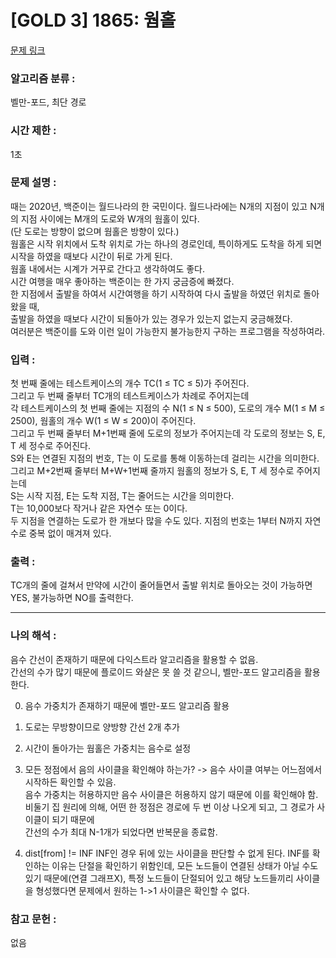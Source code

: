 [GOLD 3] 1865: 웜홀
====================================  
[문제 링크](https://www.acmicpc.net/problem/1865)  

### 알고리즘 분류 :  
벨만-포드, 최단 경로

### 시간 제한 :  
1초   

### 문제 설명 :  
때는 2020년, 백준이는 월드나라의 한 국민이다. 월드나라에는 N개의 지점이 있고 N개의 지점 사이에는 M개의 도로와 W개의 웜홀이 있다.  
(단 도로는 방향이 없으며 웜홀은 방향이 있다.)   
웜홀은 시작 위치에서 도착 위치로 가는 하나의 경로인데, 특이하게도 도착을 하게 되면 시작을 하였을 때보다 시간이 뒤로 가게 된다.   
웜홀 내에서는 시계가 거꾸로 간다고 생각하여도 좋다.  
시간 여행을 매우 좋아하는 백준이는 한 가지 궁금증에 빠졌다.   
한 지점에서 출발을 하여서 시간여행을 하기 시작하여 다시 출발을 하였던 위치로 돌아왔을 때,   
출발을 하였을 때보다 시간이 되돌아가 있는 경우가 있는지 없는지 궁금해졌다.  
여러분은 백준이를 도와 이런 일이 가능한지 불가능한지 구하는 프로그램을 작성하여라.  

### 입력 :   
첫 번째 줄에는 테스트케이스의 개수 TC(1 ≤ TC ≤ 5)가 주어진다.  
그리고 두 번째 줄부터 TC개의 테스트케이스가 차례로 주어지는데  
각 테스트케이스의 첫 번째 줄에는 지점의 수 N(1 ≤ N ≤ 500), 도로의 개수 M(1 ≤ M ≤ 2500), 웜홀의 개수 W(1 ≤ W ≤ 200)이 주어진다.  
그리고 두 번째 줄부터 M+1번째 줄에 도로의 정보가 주어지는데 각 도로의 정보는 S, E, T 세 정수로 주어진다.  
S와 E는 연결된 지점의 번호, T는 이 도로를 통해 이동하는데 걸리는 시간을 의미한다.  
그리고 M+2번째 줄부터 M+W+1번째 줄까지 웜홀의 정보가 S, E, T 세 정수로 주어지는데  
S는 시작 지점, E는 도착 지점, T는 줄어드는 시간을 의미한다.  
T는 10,000보다 작거나 같은 자연수 또는 0이다.  
두 지점을 연결하는 도로가 한 개보다 많을 수도 있다. 지점의 번호는 1부터 N까지 자연수로 중복 없이 매겨져 있다. 

### 출력 :   
TC개의 줄에 걸쳐서 만약에 시간이 줄어들면서 출발 위치로 돌아오는 것이 가능하면 YES, 불가능하면 NO를 출력한다.  

-----------------------------------------------------------  
### 나의 해석 :  
음수 간선이 존재하기 때문에 다익스트라 알고리즘을 활용할 수 없음.  
간선의 수가 많기 때문에 플로이드 와샬은 못 쓸 것 같으니, 벨만-포드 알고리즘을 활용한다.   

0. 음수 가중치가 존재하기 때문에 벨만-포드 알고리즘 활용
1. 도로는 무방향이므로 양방향 간선 2개 추가  
2. 시간이 돌아가는 웜홀은 가중치는 음수로 설정  
3. 모든 정점에서 음의 사이클을 확인해야 하는가? -> 음수 사이클 여부는 어느점에서 시작하든 확인할 수 있음.  
   음수 가중치는 허용하지만 음수 사이클은 허용하지 않기 때문에 이를 확인해야 함.  
   비둘기 집 원리에 의해, 어떤 한 정점은 경로에 두 번 이상 나오게 되고, 그 경로가 사이클이 되기 때문에  
   간선의 수가 최대 N-1개가 되었다면 반복문을 종료함.  

4. dist[from] != INF
   INF인 경우 뒤에 있는 사이클을 판단할 수 없게 된다. INF를 확인하는 이유는 단절을 확인하기 위함인데,
   모든 노드들이 연결된 상태가 아닐 수도 있기 때문에(연결 그래프X), 특정 노드들이 단절되어 있고 해당 노드들끼리 사이클을 형성했다면 문제에서 원하는 1->1 사이클은 확인할 수 없다.
 

### 참고 문헌 :  
없음
